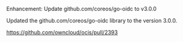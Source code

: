 Enhancement: Update github.com/coreos/go-oidc to v3.0.0 

Updated the github.com/coreos/go-oidc library to the version 3.0.0.

https://github.com/owncloud/ocis/pull/2393
